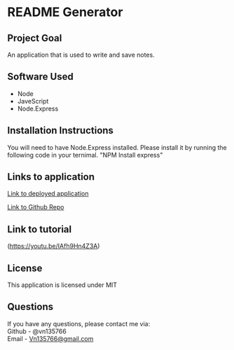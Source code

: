 # README Generator
## Project Goal
An application that is used to write and save notes. 

## Software Used
* Node
* JaveScript
* Node.Express

## Installation Instructions 
You will need to have Node.Express installed. Please install it by running the following code in your ternimal.
"NPM Install express"

## Links to application

[Link to deployed application](https://vn135766.github.io/11--Note--Taker/)

[Link to Github Repo](https://github.com/VN135766/11--Note--Taker)


## Link to tutorial
(https://youtu.be/IAfh9Hn4Z3A)

## License
This application is licensed under MIT


## Questions

If you have any questions, please contact me via:
<br>
Github - @vn135766
<br>
Email - Vn135766@gmail.com 
